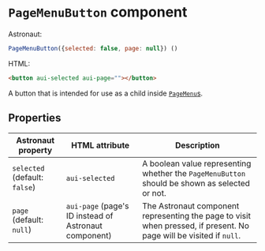 # `PageMenuButton` component
Astronaut:
```javascript
PageMenuButton({selected: false, page: null}) ()
```

HTML:
```html
<button aui-selected aui-page=""></button>
```

A button that is intended for use as a child inside [`PageMenu`s](pagemenu.md).

## Properties
| Astronaut property | HTML attribute | Description |
|---|---|---|
|`selected` (default: `false`) | `aui-selected` | A boolean value representing whether the `PageMenuButton` should be shown as selected or not. |
| `page` (default: `null`) | `aui-page` (page's ID instead of Astronaut component) | The Astronaut component representing the page to visit when pressed, if present. No page will be visited if `null`. |